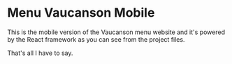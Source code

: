 # Menu Vaucanson Mobile
This is the mobile version of the Vaucanson menu website and it's powered by the React framework as you can see from the project files.

That's all I have to say.
